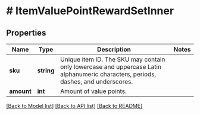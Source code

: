 # # ItemValuePointRewardSetInner

## Properties

Name | Type | Description | Notes
------------ | ------------- | ------------- | -------------
**sku** | **string** | Unique item ID. The SKU may contain only lowercase and uppercase Latin alphanumeric characters, periods, dashes, and underscores. |
**amount** | **int** | Amount of value points. |

[[Back to Model list]](../../README.md#models) [[Back to API list]](../../README.md#endpoints) [[Back to README]](../../README.md)
